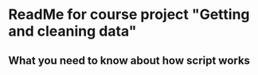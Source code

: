 # ReadMe for course project "Getting and cleaning data"
## What you need to know about how script works

